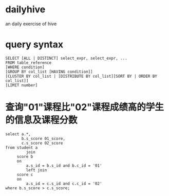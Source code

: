 # dailyhive
an daily exercise of hive

# query syntax
    SELECT [ALL | DISTINCT] select_expr, select_expr, ...
    FROM table_reference
    [WHERE condition]
    [GROUP BY col_list [HAVING condition]]
    [CLUSTER BY col_list | [DISTRIBUTE BY col_list][SORT BY | ORDER BY col_list]]
    [LIMIT number]

# 查询"01"课程比"02"课程成绩高的学生的信息及课程分数
    select a.*,
           b.s_score 01_score,
           c.s_score 02_score
    from student a
             join
         score b
         on
             a.s_id = b.s_id and b.c_id = '01'
             left join
         score c
         on
             a.s_id = c.s_id and c.c_id = '02'
    where b.s_score > c.s_score;
